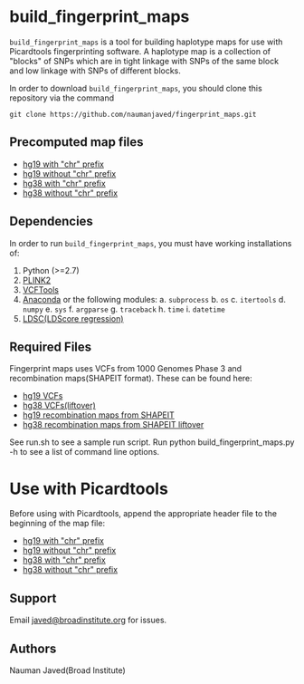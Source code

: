 
# build_fingerprint_maps 
`build_fingerprint_maps` is a tool for building haplotype maps for use with Picardtools fingerprinting software. A haplotype map is a collection of "blocks" of SNPs which are in tight linkage with SNPs of the same block and low linkage with SNPs of different blocks.

In order to download `build_fingerprint_maps`, you should clone this repository via the command
```
git clone https://github.com/naumanjaved/fingerprint_maps.git
```

## Precomputed map files
* [hg19 with "chr" prefix](https://github.com/naumanjaved/fingerprint_maps/blob/master/map_files/hg19_chr.map)
* [hg19 without "chr" prefix](https://github.com/naumanjaved/fingerprint_maps/blob/master/map_files/hg19_nochr.map)
* [hg38 with "chr" prefix](https://github.com/naumanjaved/fingerprint_maps/blob/master/map_files/hg38_chr.map)
* [hg38 without "chr" prefix](https://github.com/naumanjaved/fingerprint_maps/blob/master/map_files/hg38_nochr.map)


## Dependencies

In order to run `build_fingerprint_maps`, you must have working installations of:

1. Python (>=2.7)
1. [PLINK2](https://www.cog-genomics.org/plink2)
2. [VCFTools](http://vcftools.sourceforge.net/man_latest.html)
3. [Anaconda](https://anaconda.org/anaconda/python) or the following modules:
     a. `subprocess` 
     b. `os` 
     c. `itertools`
     d. `numpy`
     e. `sys` 
     f. `argparse`
     g. `traceback`
     h. `time`
     i. `datetime` 
4. [LDSC(LDScore regression)](https://github.com/bulik/ldsc)

## Required Files
Fingerprint maps uses VCFs from 1000 Genomes Phase 3 and recombination maps(SHAPEIT format). These can be found here: 
* [hg19 VCFs](ftp.1000genomes.ebi.ac.uk/vol1/ftp/release/20130502/) 
* [hg38 VCFs(liftover)](ftp.1000genomes.ebi.ac.uk/vol1/ftp/data_collections/1000_genomes_project/release/20181203_biallelic_SNV/)
* [hg19 recombination maps from SHAPEIT](references/genetic_map_b37.tar.gz) 
* [hg38 recombination maps from SHAPEIT liftover](references/genetic_map_hg38.tar.gz)

See run.sh to see a sample run script.
Run python build_fingerprint_maps.py -h to see a list of command line options.

# Use with Picardtools
Before using with Picardtools, append the appropriate header file to the beginning of the map file:
* [hg19 with "chr" prefix](https://github.com/naumanjaved/fingerprint_maps/blob/master/headers/header_hg19_chr)
* [hg19 without "chr" prefix](https://github.com/naumanjaved/fingerprint_maps/blob/master/headers/header_hg19_nochr)
* [hg38 with "chr" prefix](https://github.com/naumanjaved/fingerprint_maps/blob/master/headers/header_hg38_chr)
* [hg38 without "chr" prefix](https://github.com/naumanjaved/fingerprint_maps/blob/master/headers/header_hg38_nochr)

## Support

Email javed@broadinstitute.org for issues.

## Authors

Nauman Javed(Broad Institute)


